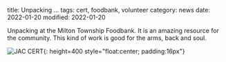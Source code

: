title: Unpacking ...
tags: cert, foodbank, volunteer
category: news
date: 2022-01-20
modified: 2022-01-20

Unpacking at the Milton Township Foodbank.   It is an amazing resource for the community.  This kind of work is good for the arms, back and soul.  

<!-- PELICAN_END_SUMMARY -->

![JAC CERT]({static}/images/2022/IMG_4403.webp){: height=400 style="float:center; padding:16px"}
